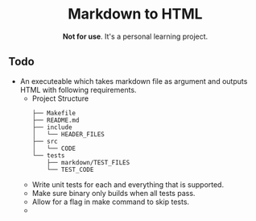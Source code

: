 <div align="center">
  <h1>Markdown to HTML</h1>

  **Not for use**. It's a personal learning project.
</div>

## Todo

- An executeable which takes markdown file as argument and outputs HTML with following requirements.
    - Project Structure
        ```
        ├── Makefile
        ├── README.md
        ├── include
        │   └── HEADER_FILES
        ├── src
        │   └── CODE
        └── tests
            ├── markdown/TEST_FILES
            └── TEST_CODE
        ```
    - Write unit tests for each and everything that is supported.
    - Make sure binary only builds when all tests pass.
    - Allow for a flag in make command to skip tests.
    - 

